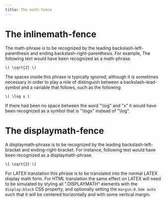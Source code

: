 ```yaml
---
title: The math-fence
---
```



# The inlinemath-fence

The math-phrase is to be recognized by the leading
backslash-left-parenthesis and ending backslash-right-parenthesis. For
example, The following text would have been recognized as a
math-phrase.

    \( \sqrt{2} \)

The spaces inside this phrase is typically ignored, although it is
sometimes necessary in order to play a role of distinguish between a
backslash-lead-symbol and a variable that follows, such as the
following

    \( \log x )

If there had been no space between the word "\log" and "x" it would
have been recognized as a symbol that is "\logx" instead of "\log".



# The displaymath-fence

A displaymath-phrase is to be recognized by the leading
backslash-left-bracket and ending-right-bracket. For instance,
following text would have been recognized as a displaymath-phrase.

    \[ \sqrt{2} \]

For LATEX translation this phrase is to be translated into the normal
LATEX display math form. For HTML translation the same effect on LATEX
will need to be simulated by styling all ".DISPLAYMATH" elements with
the ``display:block`` CSS property, and optionally setting the
``margin:0.5em auto`` such that it will be centered horizontally and
with some vertical margin.


